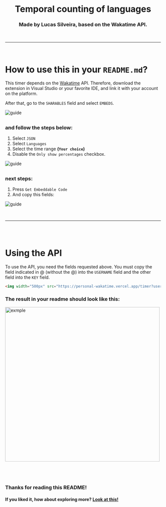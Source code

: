 <div align="center">
  <h1>
    Temporal counting of languages
  </h1>
  <h3>
    Made by Lucas Silveira, based on the Wakatime API.
  </h3>
</div>
<br>
<hr>
<br>

# How to use this in your `README.md`?
This timer depends on the [Wakatime](https://wakatime.com) API. Therefore, download the extension in Visual Studio or your favorite IDE, and link it with your account on the platform.

After that, go to the `SHARABLES` field and select `EMBEDS`.

![guide](https://imgur.com/pBMaLPZ.png)

##
### and follow the steps below:
  1. Select `JSON`
  2. Select `Languages`
  3. Select the time range **(`Your choice`)**
  4. Disable the `Only show percentages` checkbox.

![guide](https://imgur.com/f5Dwfo9.png)

##
### next steps:
  1. Press `Get Embeddable Code` 
  2. And copy this fields:

![guide](https://imgur.com/ZmlZrQf.png)

<br>
<hr>
<br>
<br>

# Using the API
To use the API, you need the fields requested above.
You must copy the field indicated in @ (without the @) into the `USERNAME` field and the other field into the `KEY` field.

```md
<img width="500px" src="https://personal-wakatime.vercel.app/timer?username=&key=" alt="languages">
```

### The result in your readme should look like this:
<img width="500px" src="https://personal-wakatime.vercel.app/timer?username=lucasFelixSilveira&key=0dcd4a43-93dc-40ef-aedc-02527055b1ee" alt="exmple">

<br>
<br>
<br>
<br>

### Thanks for reading this README!
#### If you liked it, how about exploring more? [Look at this!](https://github.com/BFlex-lang)